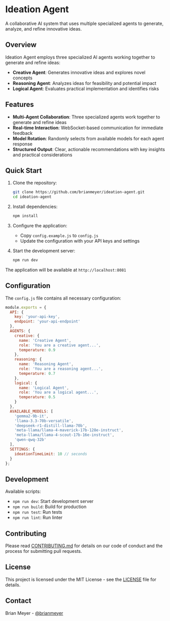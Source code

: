 # Ideation Agent

A collaborative AI system that uses multiple specialized agents to generate, analyze, and refine innovative ideas.

## Overview

Ideation Agent employs three specialized AI agents working together to generate and refine ideas:

- **Creative Agent**: Generates innovative ideas and explores novel concepts
- **Reasoning Agent**: Analyzes ideas for feasibility and potential impact
- **Logical Agent**: Evaluates practical implementation and identifies risks

## Features

- **Multi-Agent Collaboration**: Three specialized agents work together to generate and refine ideas
- **Real-time Interaction**: WebSocket-based communication for immediate feedback
- **Model Rotation**: Randomly selects from available models for each agent response
- **Structured Output**: Clear, actionable recommendations with key insights and practical considerations

## Quick Start

1. Clone the repository:
   ```bash
   git clone https://github.com/brianmeyer/ideation-agent.git
   cd ideation-agent
   ```

2. Install dependencies:
   ```bash
   npm install
   ```

3. Configure the application:
   - Copy `config.example.js` to `config.js`
   - Update the configuration with your API keys and settings

4. Start the development server:
   ```bash
   npm run dev
   ```

The application will be available at `http://localhost:8081`

## Configuration

The `config.js` file contains all necessary configuration:

```javascript
module.exports = {
  API: {
    key: 'your-api-key',
    endpoint: 'your-api-endpoint'
  },
  AGENTS: {
    creative: {
      name: 'Creative Agent',
      role: 'You are a creative agent...',
      temperature: 0.9
    },
    reasoning: {
      name: 'Reasoning Agent',
      role: 'You are a reasoning agent...',
      temperature: 0.7
    },
    logical: {
      name: 'Logical Agent',
      role: 'You are a logical agent...',
      temperature: 0.5
    }
  },
  AVAILABLE_MODELS: [
    'gemma2-9b-it',
    'llama-3.3-70b-versatile',
    'deepseek-r1-distill-llama-70b',
    'meta-llama/llama-4-maverick-17b-128e-instruct',
    'meta-llama/llama-4-scout-17b-16e-instruct',
    'qwen-qwq-32b'
  ],
  SETTINGS: {
    ideationTimeLimit: 10 // seconds
  }
};
```

## Development

Available scripts:
- `npm run dev`: Start development server
- `npm run build`: Build for production
- `npm run test`: Run tests
- `npm run lint`: Run linter

## Contributing

Please read [CONTRIBUTING.md](CONTRIBUTING.md) for details on our code of conduct and the process for submitting pull requests.

## License

This project is licensed under the MIT License - see the [LICENSE](LICENSE) file for details.

## Contact

Brian Meyer - [@brianmeyer](https://github.com/brianmeyer) 